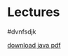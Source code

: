 # Lectures
#dvnfsdjk

[download java pdf](https://drive.google.com/file/d/0B_t1ixc8V9DVMlpTUmNXRUFfOWM/view?usp=sharing&resourcekey=0-dnuXCpmnQ0Ogu2hpIJ3tCQ)

